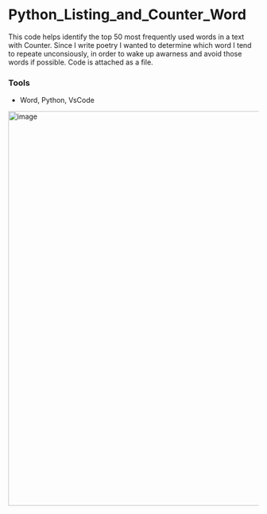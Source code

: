 # Python_Listing_and_Counter_Word
This code helps identify the top 50 most frequently used words in a text with Counter. Since I write poetry I wanted to determine which word I tend to repeate unconsiously, in order to wake up awarness and avoid those words if possible. Code is attached as a file.


### Tools
- Word, Python, VsCode


<img width="1133" height="792" alt="image" src="https://github.com/user-attachments/assets/888192ec-765b-4050-91fc-824ec8dbbd5d" />



